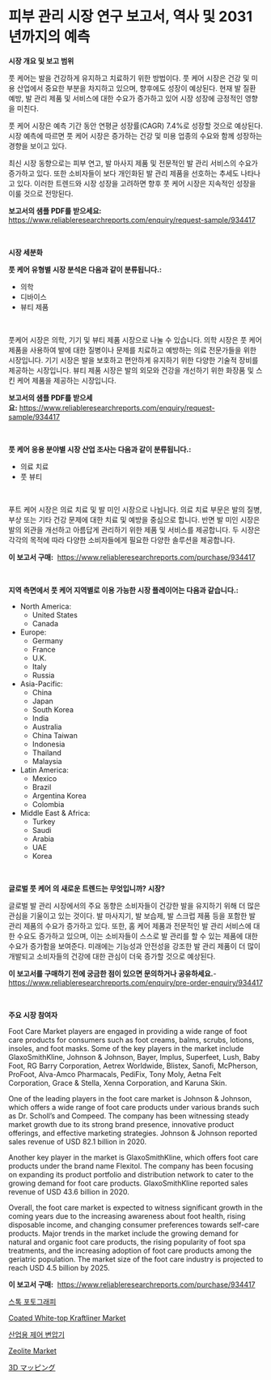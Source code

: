 <p><h1>피부 관리 시장 연구 보고서, 역사 및 2031년까지의 예측</h1></p><p><strong>시장 개요 및 보고 범위</strong></p>
<p><p>풋 케어는 발을 건강하게 유지하고 치료하기 위한 방법이다. 풋 케어 시장은 건강 및 미용 산업에서 중요한 부분을 차지하고 있으며, 향후에도 성장이 예상된다. 현재 발 질환 예방, 발 관리 제품 및 서비스에 대한 수요가 증가하고 있어 시장 성장에 긍정적인 영향을 미친다.</p><p>풋 케어 시장은 예측 기간 동안 연평균 성장률(CAGR) 7.4%로 성장할 것으로 예상된다. 시장 예측에 따르면 풋 케어 시장은 증가하는 건강 및 미용 업종의 수요와 함께 성장하는 경향을 보이고 있다.</p><p>최신 시장 동향으로는 피부 연고, 발 마사지 제품 및 전문적인 발 관리 서비스의 수요가 증가하고 있다. 또한 소비자들이 보다 개인화된 발 관리 제품을 선호하는 추세도 나타나고 있다. 이러한 트렌드와 시장 성장을 고려하면 향후 풋 케어 시장은 지속적인 성장을 이룰 것으로 전망된다.</p></p>
<p><strong>보고서의 샘플 PDF를 받으세요:</strong> <a href="https://www.reliableresearchreports.com/enquiry/request-sample/934417">https://www.reliableresearchreports.com/enquiry/request-sample/934417</a></p>
<p>&nbsp;</p>
<p><strong>시장 세분화</strong></p>
<p><strong>풋 케어 유형별 시장 분석은 다음과 같이 분류됩니다.:</strong></p>
<p><ul><li>의학</li><li>디바이스</li><li>뷰티 제품</li></ul></p>
<p>&nbsp;</p>
<p><p>풋케어 시장은 의학, 기기 및 뷰티 제품 시장으로 나눌 수 있습니다. 의학 시장은 풋 케어 제품을 사용하여 발에 대한 질병이나 문제를 치료하고 예방하는 의료 전문가들을 위한 시장입니다. 기기 시장은 발을 보호하고 편안하게 유지하기 위한 다양한 기술적 장비를 제공하는 시장입니다. 뷰티 제품 시장은 발의 외모와 건강을 개선하기 위한 화장품 및 스킨 케어 제품을 제공하는 시장입니다.</p></p>
<p><strong>보고서의 샘플 PDF를 받으세요:</strong>&nbsp;<a href="https://www.reliableresearchreports.com/enquiry/request-sample/934417">https://www.reliableresearchreports.com/enquiry/request-sample/934417</a></p>
<p>&nbsp;</p>
<p><strong> 풋 케어 응용 분야별 시장 산업 조사는 다음과 같이 분류됩니다.:</strong></p>
<p><ul><li>의료 치료</li><li>풋 뷰티</li></ul></p>
<p>&nbsp;</p>
<p><p>푸트 케어 시장은 의료 치료 및 발 미인 시장으로 나뉩니다. 의료 치료 부문은 발의 질병, 부상 또는 기타 건강 문제에 대한 치료 및 예방을 중심으로 합니다. 반면 발 미인 시장은 발의 외관을 개선하고 아름답게 관리하기 위한 제품 및 서비스를 제공합니다. 두 시장은 각각의 목적에 따라 다양한 소비자들에게 필요한 다양한 솔루션을 제공합니다.</p></p>
<p><strong>이 보고서 구매:</strong>&nbsp; <a href="https://www.reliableresearchreports.com/purchase/934417">https://www.reliableresearchreports.com/purchase/934417</a></p>
<p>&nbsp;</p>
<p><strong>지역 측면에서 풋 케어 지역별로 이용 가능한 시장 플레이어는 다음과 같습니다.:</strong></p>
<p><ul>
    <li>
        North America:
        <ul>
            <li>United States</li>
            <li>Canada</li>
        </ul>
    </li>
    <li>
        Europe:
        <ul>
            <li>Germany</li>
            <li>France</li>
            <li>U.K.</li>
            <li>Italy</li>
            <li>Russia</li>
        </ul>
    </li>
    <li>
        Asia-Pacific:
        <ul>
            <li>China</li>
            <li>Japan</li>
            <li>South Korea</li>
            <li>India</li>
            <li>Australia</li>
            <li>China Taiwan</li>
            <li>Indonesia</li>
            <li>Thailand</li>
            <li>Malaysia</li>
        </ul>
    </li>
    <li>
        Latin America:
        <ul>
            <li>Mexico</li>
            <li>Brazil</li>
            <li>Argentina Korea</li>
            <li>Colombia</li>
        </ul>
    </li>
    <li>
        Middle East & Africa:
        <ul>
            <li>Turkey</li>
            <li>Saudi</li>
            <li>Arabia</li>
            <li>UAE</li>
            <li>Korea</li>
        </ul>
    </li>
    </ul></p>
<p>&nbsp;</p>
<p><strong>글로벌 풋 케어 의 새로운 트렌드는 무엇입니까? 시장?</strong></p>
<p><p>글로벌 발 관리 시장에서의 주요 동향은 소비자들이 건강한 발을 유지하기 위해 더 많은 관심을 기울이고 있는 것이다. 발 마사지기, 발 보습제, 발 스크럽 제품 등을 포함한 발 관리 제품의 수요가 증가하고 있다. 또한, 홈 케어 제품과 전문적인 발 관리 서비스에 대한 수요도 증가하고 있으며, 이는 소비자들이 스스로 발 관리를 할 수 있는 제품에 대한 수요가 증가함을 보여준다. 미래에는 기능성과 안전성을 강조한 발 관리 제품이 더 많이 개발되고 소비자들의 건강에 대한 관심이 더욱 증가할 것으로 예상된다.</p></p>
<p><strong>이 보고서를 구매하기 전에 궁금한 점이 있으면 문의하거나 공유하세요.</strong>- <a href="https://www.reliableresearchreports.com/enquiry/pre-order-enquiry/934417">https://www.reliableresearchreports.com/enquiry/pre-order-enquiry/934417</a></p>
<p>&nbsp;</p>
<p><strong>주요 시장 참여자</strong></p>
<p><p>Foot Care Market players are engaged in providing a wide range of foot care products for consumers such as foot creams, balms, scrubs, lotions, insoles, and foot masks. Some of the key players in the market include GlaxoSmithKline, Johnson & Johnson, Bayer, Implus, Superfeet, Lush, Baby Foot, RG Barry Corporation, Aetrex Worldwide, Blistex, Sanofi, McPherson, ProFoot, Alva-Amco Pharmacals, PediFix, Tony Moly, Aetna Felt Corporation, Grace & Stella, Xenna Corporation, and Karuna Skin.</p><p>One of the leading players in the foot care market is Johnson & Johnson, which offers a wide range of foot care products under various brands such as Dr. Scholl’s and Compeed. The company has been witnessing steady market growth due to its strong brand presence, innovative product offerings, and effective marketing strategies. Johnson & Johnson reported sales revenue of USD 82.1 billion in 2020.</p><p>Another key player in the market is GlaxoSmithKline, which offers foot care products under the brand name Flexitol. The company has been focusing on expanding its product portfolio and distribution network to cater to the growing demand for foot care products. GlaxoSmithKline reported sales revenue of USD 43.6 billion in 2020.</p><p>Overall, the foot care market is expected to witness significant growth in the coming years due to the increasing awareness about foot health, rising disposable income, and changing consumer preferences towards self-care products. Major trends in the market include the growing demand for natural and organic foot care products, the rising popularity of foot spa treatments, and the increasing adoption of foot care products among the geriatric population. The market size of the foot care industry is projected to reach USD 4.5 billion by 2025.</p></p>
<p><strong>이 보고서 구매:</strong>&nbsp;&nbsp;<a href="https://www.reliableresearchreports.com/purchase/934417">https://www.reliableresearchreports.com/purchase/934417</a></p>
<p><p><a href="https://github.com/trmesnao7959541/Market-Research-Report-List-1/blob/main/1578719184496.md">스톡 포토그래피</a></p><p><a href="https://summer-dogwood-3e9.notion.site/Coated-White-top-Kraftliner-Market-Size-2024-2031-Global-Industrial-Analysis-Key-Geographical-Reg-cd0e5da74beb45938624b5748980326e">Coated White-top Kraftliner Market</a></p><p><a href="https://medium.com/@darrellockm3ytan895656/%EC%82%B0%EC%97%85-%EC%A0%9C%EC%96%B4-%ED%8A%B8%EB%9E%9C%EC%8A%A4%ED%8F%AC%EB%A8%B8-%EC%8B%9C%EC%9E%A5%EC%9D%80-%EC%8B%9C%EC%9E%A5-%EC%A0%90%EC%9C%A0%EC%9C%A8-%EC%8B%9C%EC%9E%A5-%ED%8A%B8%EB%A0%8C%EB%93%9C-%EB%B0%8F-%EC%8B%9C%EC%9E%A5-%EC%84%B1%EC%9E%A5%EC%97%90-%EB%8C%80%ED%95%9C-%EC%A0%95%EB%B3%B4%EB%A5%BC-%EC%A0%9C%EA%B3%B5%ED%95%A9%EB%8B%88%EB%8B%A4-742c880dc49a">산업용 제어 변압기</a></p><p><a href="https://view.publitas.com/reportprime-1/zeolite-market-centers-on-aspects-such-as-market-growth-market-share-market-opportunity-and-projected-forecasts-spanning-from-2024-to-2031/">Zeolite Market</a></p><p><a href="https://github.com/xnljig2898992/Market-Research-Report-List-1/blob/main/8252034184471.md">3D マッピング</a></p></p>
